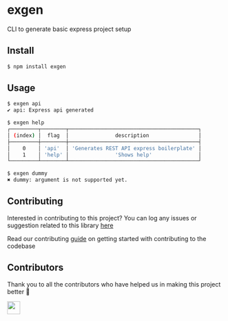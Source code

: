 # exgen
CLI to generate basic express project setup

## Install

```bash
$ npm install exgen
```

## Usage

```bash
$ exgen api
✔ api: Express api generated

$ exgen help
┌─────────┬────────┬──────────────────────────────────────────┐
│ (index) │  flag  │               description                │
├─────────┼────────┼──────────────────────────────────────────┤
│    0    │ 'api'  │ 'Generates REST API express boilerplate' │
│    1    │ 'help' │               'Shows help'               │
└─────────┴────────┴──────────────────────────────────────────┘

$ exgen dummy
✖ dummy: argument is not supported yet.
```

## Contributing

Interested in contributing to this project?
You can log any issues or suggestion related to this library [here](https://github.com/arshadkazmi42/exgen/issues/new)

Read our contributing [guide](CONTRIBUTING.md) on getting started with contributing to the codebase

## Contributors

Thank you to all the contributors who have helped us in making this project better :raised_hands:

<a href="https://github.com/arshadkazmi42"><img src="https://github.com/arshadkazmi42.png" width="30" /></a>
